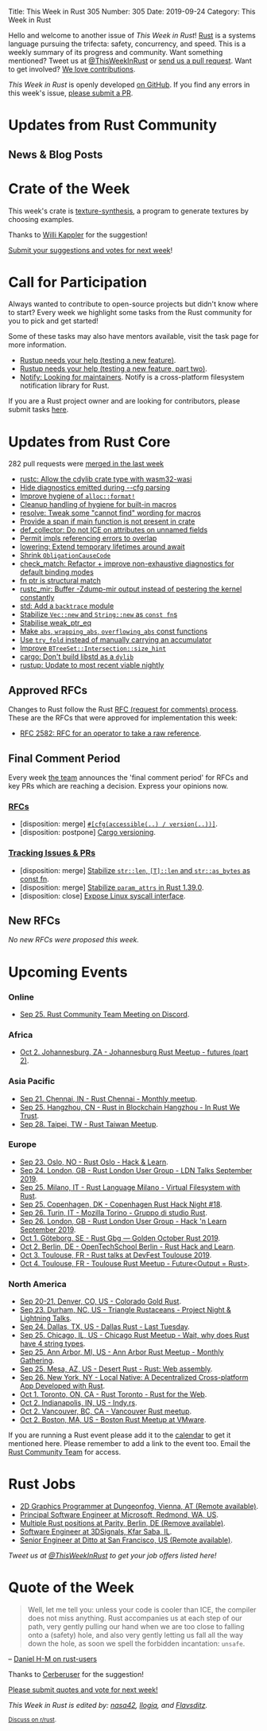 Title: This Week in Rust 305
Number: 305
Date: 2019-09-24
Category: This Week in Rust

Hello and welcome to another issue of *This Week in Rust*!
[Rust](http://rust-lang.org) is a systems language pursuing the trifecta: safety, concurrency, and speed.
This is a weekly summary of its progress and community.
Want something mentioned? Tweet us at [@ThisWeekInRust](https://twitter.com/ThisWeekInRust) or [send us a pull request](https://github.com/cmr/this-week-in-rust).
Want to get involved? [We love contributions](https://github.com/rust-lang/rust/blob/master/CONTRIBUTING.md).

*This Week in Rust* is openly developed [on GitHub](https://github.com/cmr/this-week-in-rust).
If you find any errors in this week's issue, [please submit a PR](https://github.com/cmr/this-week-in-rust/pulls).

# Updates from Rust Community

## News & Blog Posts

# Crate of the Week

This week's crate is [texture-synthesis](https://github.com/EmbarkStudios/texture-synthesis), a program to generate textures by choosing examples.

Thanks to [Willi Kappler](https://users.rust-lang.org/t/crate-of-the-week/2704/621) for the suggestion!

[Submit your suggestions and votes for next week][submit_crate]!

[submit_crate]: https://users.rust-lang.org/t/crate-of-the-week/2704

# Call for Participation

Always wanted to contribute to open-source projects but didn't know where to start?
Every week we highlight some tasks from the Rust community for you to pick and get started!

Some of these tasks may also have mentors available, visit the task page for more information.

* [Rustup needs your help (testing a new feature)](https://www.reddit.com/r/rust/comments/d5hbdu/rustup_needs_your_help_testing_a_new_feature/).
* [Rustup needs your help (testing a new feature, part two)](https://www.reddit.com/r/rust/comments/d5kxr6/rustup_needs_your_help_testing_a_new_feature_part/).
* [Notify: Looking for maintainers](https://github.com/notify-rs/notify/issues/209). Notify is a cross-platform filesystem notification library for Rust.

If you are a Rust project owner and are looking for contributors, please submit tasks [here][guidelines].

[guidelines]: https://users.rust-lang.org/t/twir-call-for-participation/4821

# Updates from Rust Core

282 pull requests were [merged in the last week][merged]

[merged]: https://github.com/search?q=is%3Apr+org%3Arust-lang+is%3Amerged+merged%3A2019-09-09..2019-09-16

* [rustc: Allow the cdylib crate type with wasm32-wasi](https://github.com/rust-lang/rust/pull/64188)
* [Hide diagnostics emitted during --cfg parsing](https://github.com/rust-lang/rust/pull/64467)
* [Improve hygiene of `alloc::format!`](https://github.com/rust-lang/rust/pull/64060)
* [Cleanup handling of hygiene for built-in macros](https://github.com/rust-lang/rust/pull/64469)
* [resolve: Tweak some "cannot find" wording for macros](https://github.com/rust-lang/rust/pull/64483)
* [Provide a span if main function is not present in crate](https://github.com/rust-lang/rust/pull/64290)
* [def_collector: Do not ICE on attributes on unnamed fields](https://github.com/rust-lang/rust/pull/64457)
* [Permit impls referencing errors to overlap](https://github.com/rust-lang/rust/pull/64474)
* [lowering: Extend temporary lifetimes around await](https://github.com/rust-lang/rust/pull/64292)
* [Shrink `ObligationCauseCode`](https://github.com/rust-lang/rust/pull/64302)
* [check_match: Refactor + improve non-exhaustive diagnostics for default binding modes](https://github.com/rust-lang/rust/pull/64271)
* [fn ptr is structural match](https://github.com/rust-lang/rust/pull/64431)
* [rustc_mir: Buffer -Zdump-mir output instead of pestering the kernel constantly](https://github.com/rust-lang/rust/pull/64344)
* [std: Add a `backtrace` module](https://github.com/rust-lang/rust/pull/64154)
* [Stabilize `Vec::new` and `String::new` as `const fn`s](https://github.com/rust-lang/rust/pull/64028)
* [Stabilise weak_ptr_eq](https://github.com/rust-lang/rust/pull/61797)
* [Make `abs`, `wrapping_abs`, `overflowing_abs` const functions](https://github.com/rust-lang/rust/pull/63786)
* [Use `try_fold` instead of manually carrying an accumulator](https://github.com/rust-lang/rust/pull/64473)
* [Improve `BTreeSet::Intersection::size_hint`](https://github.com/rust-lang/rust/pull/64383)
* [cargo: Don't build libstd as a `dylib`](https://github.com/rust-lang/cargo/pull/7353)
* [rustup: Update to most recent viable nightly](https://github.com/rust-lang/rustup.rs/pull/1997)

## Approved RFCs

Changes to Rust follow the Rust [RFC (request for comments)
process](https://github.com/rust-lang/rfcs#rust-rfcs). These
are the RFCs that were approved for implementation this week:

* [RFC 2582: RFC for an operator to take a raw reference](https://github.com/rust-lang/rfcs/pull/2582).

## Final Comment Period

Every week [the team](https://www.rust-lang.org/team.html) announces the
'final comment period' for RFCs and key PRs which are reaching a
decision. Express your opinions now.

### [RFCs](https://github.com/rust-lang/rfcs/labels/final-comment-period)

* [disposition: merge] [`#[cfg(accessible(..) / version(..))]`](https://github.com/rust-lang/rfcs/pull/2523).
* [disposition: postpone] [Cargo versioning](https://github.com/rust-lang/rfcs/pull/2182).

### [Tracking Issues & PRs](https://github.com/rust-lang/rust/labels/final-comment-period)

* [disposition: merge] [Stabilize `str::len`, `[T]::len` and `str::as_bytes` as const fn](https://github.com/rust-lang/rust/pull/63770).
* [disposition: merge] [Stabilize `param_attrs` in Rust 1.39.0](https://github.com/rust-lang/rust/pull/64010).
* [disposition: close] [Expose Linux syscall interface](https://github.com/rust-lang/rust/pull/63745).

## New RFCs

*No new RFCs were proposed this week.*

# Upcoming Events

### Online

* [Sep 25. Rust Community Team Meeting on Discord](https://discordapp.com/channels/442252698964721669/443773747350994945).

### Africa

* [Oct  2. Johannesburg, ZA - Johannesburg Rust Meetup - futures (part 2)](https://www.meetup.com/Johannesburg-Rust-Meetup/events/dgqmbryznbdb/).

### Asia Pacific

* [Sep 21. Chennai, IN - Rust Chennai - Monthly meetup](https://www.meetup.com/mad-rs/events/264945694).
* [Sep 25. Hangzhou, CN - Rust in Blockchain Hangzhou - In Rust We Trust](https://www.meetup.com/Rust-in-Blockchain-Hangzhou/events/264778357/).
* [Sep 28. Taipei, TW - Rust Taiwan Meetup](https://www.facebook.com/events/2110177005945081/).

### Europe

* [Sep 23. Oslo, NO - Rust Oslo - Hack & Learn](https://www.meetup.com/Rust-Oslo/events/264778400/).
* [Sep 24. London, GB - Rust London User Group - LDN Talks September 2019](https://www.meetup.com/Rust-London-User-Group/events/264890481/).
* [Sep 25. Milano, IT - Rust Language Milano - Virtual Filesystem with Rust](https://www.meetup.com/rust-language-milano/events/264311325).
* [Sep 25. Copenhagen, DK - Copenhagen Rust Hack Night #18](https://cph.rs/).
* [Sep 26. Turin, IT - Mozilla Torino - Gruppo di studio Rust](https://www.meetup.com/Mozilla-Torino/events/264748662).
* [Sep 26. London, GB - Rust London User Group - Hack 'n Learn September 2019](https://www.meetup.com/it-IT/Rust-London-User-Group/events/264999149/).
* [Oct  1. Göteborg, SE - Rust Gbg — Golden October Rust 2019](https://www.meetup.com/rustgbg/events/264957575/).
* [Oct  2. Berlin, DE - OpenTechSchool Berlin - Rust Hack and Learn](https://www.meetup.com/opentechschool-berlin/events/nxdpgryznbdb/).
* [Oct  3. Toulouse, FR - Rust talks at DevFest Toulouse 2019](https://devfesttoulouse.fr/).
* [Oct  4. Toulouse, FR - Toulouse Rust Meetup - Future<Output = Rust>](https://www.meetup.com/Toulouse-Rust-Meetup/events/264780064).

### North America

* [Sep 20-21. Denver, CO, US - Colorado Gold Rust](https://www.cogoldrust.com/).
* [Sep 23. Durham, NC, US - Triangle Rustaceans - Project Night & Lightning Talks](https://www.meetup.com/triangle-rustaceans/events/mfglwpyzmbfc/).
* [Sep 24. Dallas, TX, US - Dallas Rust - Last Tuesday](https://www.meetup.com/Dallas-Rust/events/zfgwzmyzmbgc/).
* [Sep 25. Chicago, IL, US - Chicago Rust Meetup - Wait, why does Rust have 4 string types](https://www.meetup.com/Chicago-Rust-Meetup/events/264559606).
* [Sep 25. Ann Arbor, MI, US - Ann Arbor Rust Meetup - Monthly Gathering](https://www.meetup.com/Ann-Arbor-Rust-Meetup/events/zdfscryzmbhc/).
* [Sep 25. Mesa, AZ, US - Desert Rust - Rust: Web assembly](https://www.meetup.com/Desert-Rustaceans/events/wmmphryzmbhc/).
* [Sep 26. New York, NY - Local Native: A Decentralized Cross-platform App Developed with Rust](https://www.meetup.com/Rust-NYC/events/264849068/).
* [Oct  1. Toronto, ON, CA - Rust Toronto - Rust for the Web](https://www.meetup.com/Rust-Toronto/events/264727074/).
* [Oct  2. Indianapolis, IN, US - Indy.rs](https://www.meetup.com/indyrs/events/mffbtpyznbdb/).
* [Oct  2. Vancouver, BC, CA - Vancouver Rust meetup](https://www.meetup.com/Vancouver-Rust/events/rwcpfryznbdb/).
* [Oct  2. Boston, MA, US - Boston Rust Meetup at VMware](https://www.meetup.com/BostonRust/events/264555065/).

If you are running a Rust event please add it to the [calendar] to get
it mentioned here. Please remember to add a link to the event too.
Email the [Rust Community Team][community] for access.

[calendar]: https://www.google.com/calendar/embed?src=apd9vmbc22egenmtu5l6c5jbfc%40group.calendar.google.com
[community]: mailto:community-team@rust-lang.org

# Rust Jobs

* [2D Graphics Programmer at Dungeonfog, Vienna, AT (Remote available)](https://www.dungeonfog.com/about/job-offers/).
* [Principal Software Engineer at Microsoft, Redmond, WA, US](https://twitter.com/ryan_levick/status/1171830191804551168).
* [Multiple Rust positions at Parity, Berlin, DE (Remove available)](https://www.parity.io/jobs/).
* [Software Engineer at 3DSignals, Kfar Saba, IL](https://3dsig.com/positions/software-engineer/).
* [Senior Engineer at Ditto at San Francisco, US (Remote available)](https://twitter.com/Adam_Fish/status/1173672751271268352).

*Tweet us at [@ThisWeekInRust](https://twitter.com/ThisWeekInRust) to get your job offers listed here!*

# Quote of the Week

> Well, let me tell you: unless your code is cooler than ICE, the compiler does not miss anything. Rust accompanies us at each step of our path, very gently pulling our hand when we are too close to falling onto a (safety) hole, and also very gently letting us fall all the way down the hole, as soon we spell the forbidden incantation: `unsafe`.

– [Daniel H-M on rust-users](https://users.rust-lang.org/t/looking-for-a-deeper-understanding-of-phatomdata/32477/4)

Thanks to [Cerberuser](https://users.rust-lang.org/t/twir-quote-of-the-week/328/700) for the suggestion!

[Please submit quotes and vote for next week!](https://users.rust-lang.org/t/twir-quote-of-the-week/328)

*This Week in Rust is edited by: [nasa42](https://github.com/nasa42), [llogiq](https://github.com/llogiq), and [Flavsditz](https://github.com/Flavsditz).*

<small>[Discuss on r/rust]().</small>

